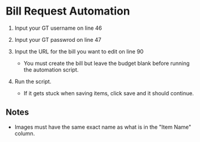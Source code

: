 # Bill Request Automation

1.  Input your GT username on line 46
2. Input your GT passwrod on line 47


3. Input the URL for the bill you want to edit on line 90
    - You must create the bill but leave the budget blank before running the automation script.


4. Run the script.
    - If it gets stuck when saving items, click save and it should continue.


## Notes
- Images must have the same exact name as what is in the "Item Name" column. 
